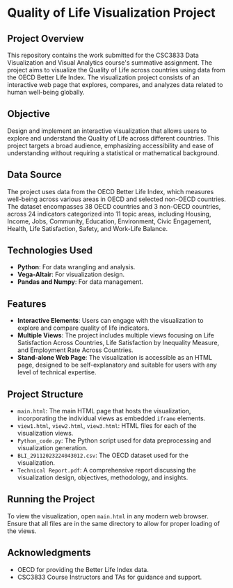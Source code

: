 # Quality of Life Visualization Project

## Project Overview
This repository contains the work submitted for the CSC3833 Data Visualization and Visual Analytics course's summative assignment. The project aims to visualize the Quality of Life across countries using data from the OECD Better Life Index. The visualization project consists of an interactive web page that explores, compares, and analyzes data related to human well-being globally.

## Objective
Design and implement an interactive visualization that allows users to explore and understand the Quality of Life across different countries. This project targets a broad audience, emphasizing accessibility and ease of understanding without requiring a statistical or mathematical background.

## Data Source
The project uses data from the OECD Better Life Index, which measures well-being across various areas in OECD and selected non-OECD countries. The dataset encompasses 38 OECD countries and 3 non-OECD countries, across 24 indicators categorized into 11 topic areas, including Housing, Income, Jobs, Community, Education, Environment, Civic Engagement, Health, Life Satisfaction, Safety, and Work-Life Balance.

## Technologies Used
- **Python**: For data wrangling and analysis.
- **Vega-Altair**: For visualization design.
- **Pandas and Numpy**: For data management.

## Features
- **Interactive Elements**: Users can engage with the visualization to explore and compare quality of life indicators.
- **Multiple Views**: The project includes multiple views focusing on Life Satisfaction Across Countries, Life Satisfaction by Inequality Measure, and Employment Rate Across Countries.
- **Stand-alone Web Page**: The visualization is accessible as an HTML page, designed to be self-explanatory and suitable for users with any level of technical expertise.

## Project Structure
- `main.html`: The main HTML page that hosts the visualization, incorporating the individual views as embedded `iframe` elements.
- `view1.html`, `view2.html`, `view3.html`: HTML files for each of the visualization views.
- `Python_code.py`: The Python script used for data preprocessing and visualization generation.
- `BLI_29112023224043012.csv`: The OECD dataset used for the visualization.
- `Technical Report.pdf`: A comprehensive report discussing the visualization design, objectives, methodology, and insights.

## Running the Project
To view the visualization, open `main.html` in any modern web browser. Ensure that all files are in the same directory to allow for proper loading of the views.


## Acknowledgments
- OECD for providing the Better Life Index data.
- CSC3833 Course Instructors and TAs for guidance and support.
